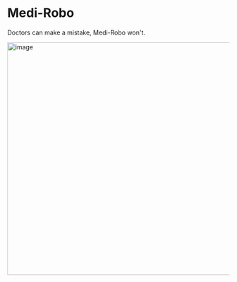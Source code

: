 # Medi-Robo
Doctors can make a mistake, Medi-Robo won't.

<img width="528" alt="image" src="https://user-images.githubusercontent.com/72307436/199299023-f8f0436e-4019-4e61-861a-e47441c79224.png">
